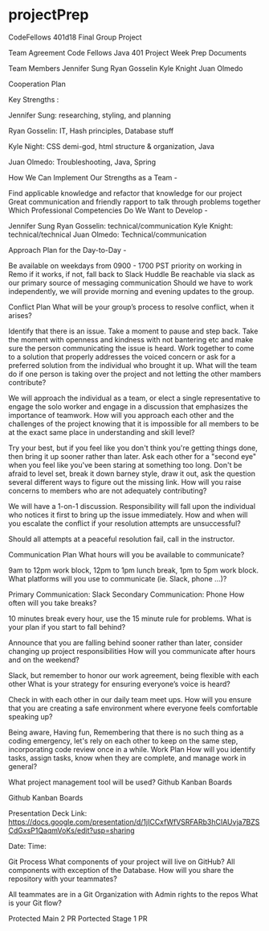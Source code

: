 # projectPrep
CodeFellows 401d18 Final Group Project

Team Agreement
Code Fellows Java 401 Project Week Prep Documents

Team Members
Jennifer Sung
Ryan Gosselin
Kyle Knight
Juan Olmedo

Cooperation Plan

Key Strengths :

Jennifer Sung: researching, styling, and planning

Ryan Gosselin: IT, Hash principles, Database stuff

Kyle Night: CSS demi-god, html structure & organization, Java

Juan Olmedo: Troubleshooting, Java, Spring

How We Can Implement Our Strengths as a Team -

Find applicable knowledge and refactor that knowledge for our project
Great communication and friendly rapport to talk through problems together
Which Professional Competencies Do We Want to Develop -

Jennifer Sung
Ryan Gosselin: technical/communication
Kyle Knight: technical/technical
Juan Olmedo: Technical/communication

Approach Plan for the Day-to-Day -

Be available on weekdays from 0900 - 1700 PST priority on working in Remo if it works, if not, fall back to Slack Huddle
Be reachable via slack as our primary source of messaging communication
Should we have to work independently, we will provide morning and evening updates to the group.



Conflict Plan
What will be your group’s process to resolve conflict, when it arises?

Identify that there is an issue. Take a moment to pause and step back. Take the moment with openness and kindness with not bantering etc and make sure the person communicating the issue is heard. Work together to come to a solution that properly addresses the voiced concern or ask for a preferred solution from the individual who brought it up.
What will the team do if one person is taking over the project and not letting the other mambers contribute?

We will approach the individual as a team, or elect a single representative to engage the solo worker and engage in a discussion that emphasizes the importance of teamwork.
How will you approach each other and the challenges of the project knowing that it is impossible for all members to be at the exact same place in understanding and skill level?

Try your best, but if you feel like you don't think you're getting things done, then bring it up sooner rather than later. Ask each other for a "second eye" when you feel like you've been staring at something too long. Don't be afraid to level set, break it down barney style, draw it out, ask the question several different ways to figure out the missing link.
How will you raise concerns to members who are not adequately contributing?

We will have a 1-on-1 discussion. Responsibility will fall upon the individual who notices it first to bring up the issue immediately.
How and when will you escalate the conflict if your resolution attempts are unsuccessful?

Should all attempts at a peaceful resolution fail, call in the instructor.


Communication Plan
What hours will you be available to communicate?

9am to 12pm work block, 12pm to 1pm lunch break, 1pm to 5pm work block.
What platforms will you use to communicate (ie. Slack, phone …)?

Primary Communication: Slack
Secondary Communication: Phone
How often will you take breaks?

10 minutes break every hour, use the 15 minute rule for problems.
What is your plan if you start to fall behind?

Announce that you are falling behind sooner rather than later, consider changing up project responsibilities
How will you communicate after hours and on the weekend?

Slack, but remember to honor our work agreement, being flexible with each other
What is your strategy for ensuring everyone’s voice is heard?

Check in with each other in our daily team meet ups.
How will you ensure that you are creating a safe environment where everyone feels comfortable speaking up?

Being aware, Having fun, Remembering that there is no such thing as a coding emergency, let's rely on each other to keep on the same step, incorporating code review once in a while.
Work Plan
How will you identify tasks, assign tasks, know when they are complete, and manage work in general?


What project management tool will be used?
Github Kanban Boards

Github Kanban Boards


Presentation Deck
Link: 
https://docs.google.com/presentation/d/1jICCxfWfVSRFARb3hCIAUvja7BZSCdGxsP1QaqmVoKs/edit?usp=sharing


Date:
Time:


Git Process
What components of your project will live on GitHub?
All components with exception of the Database.
How will you share the repository with your teammates?

All teammates are in a Git Organization with Admin rights to the repos
What is your Git flow?

Protected Main 2 PR
Portected Stage 1 PR
